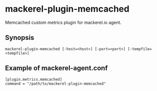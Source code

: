 mackerel-plugin-memcached
=========================

Memcached custom metrics plugin for mackerel.io agent.

## Synopsis

```shell
mackerel-plugin-memcached [-host=<host>] [-port=<port>] [-tempfile=<tempfile>]
```

## Example of mackerel-agent.conf

```
[plugin.metrics.memcached]
command = "/path/to/mackerel-plugin-memcached"
```

